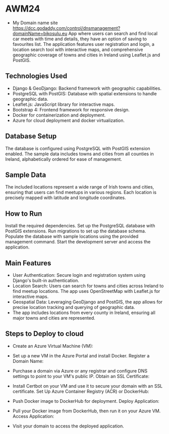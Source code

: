 # AWM24
* My Domain name site https://dcc.godaddy.com/control/dnsmanagement?domainName=bikosulu.eu
App where users can search and find local car meets with time and details, they have an option of saving to favourites list.
The application features user registration and login, a location search tool with interactive maps, and comprehensive geographic coverage of towns and cities in Ireland using Leaflet.js and PostGIS.

## Technologies Used
* Django & GeoDjango: Backend framework with geographic capabilities.
* PostgreSQL with PostGIS: Database with spatial extensions to handle geographic data.
* Leaflet.js: JavaScript library for interactive maps.
* Bootstrap 4: Frontend framework for responsive design.
* Docker for containerization and deployment.
* Azure for cloud deployment and docker virtualization.

## Database Setup
The database is configured using PostgreSQL with PostGIS extension enabled. The sample data includes towns and cities from all counties in Ireland, alphabetically ordered for ease of management.

## Sample Data
The included locations represent a wide range of Irish towns and cities, ensuring that users can find meetups in various regions. Each location is precisely mapped with latitude and longitude coordinates.

## How to Run
Install the required dependencies.
Set up the PostgreSQL database with PostGIS extensions.
Run migrations to set up the database schema.
Populate the database with sample locations using the provided management command.
Start the development server and access the application.


## Main Features
* User Authentication: Secure login and registration system using Django's built-in authentication.
* Location Search: Users can search for towns and cities across Ireland to find meetup locations. The app uses OpenStreetMap with Leaflet.js for interactive maps.
* Geospatial Data: Leveraging GeoDjango and PostGIS, the app allows for precise location tracking and querying of geographic data.
* The app includes locations from every county in Ireland, ensuring all major towns and cities are represented.



## Steps to Deploy to cloud
* Create an Azure Virtual Machine (VM):

* Set up a new VM in the Azure Portal and install Docker.
Register a Domain Name:

* Purchase a domain via Azure or any registrar and configure DNS settings to point to your VM's public IP.
Obtain an SSL Certificate:

* Install Certbot on your VM and use it to secure your domain with an SSL certificate.
Set Up Azure Container Registry (ACR) or DockerHub:

* Push Docker image to DockerHub for deployment.
Deploy Application:

* Pull your Docker image from DockerHub, then run it on your Azure VM.
Access Application:

* Visit your domain to access the deployed application.
